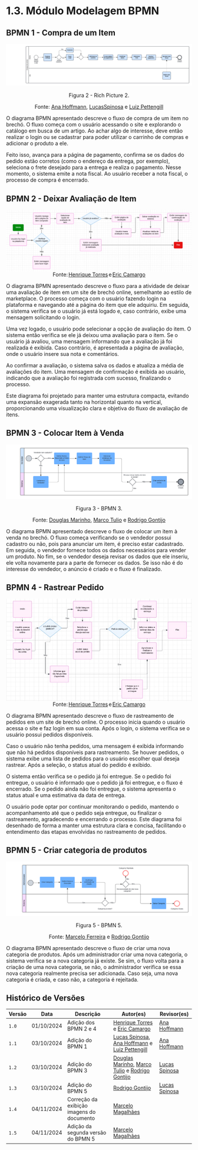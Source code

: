 # 1.3. Módulo Modelagem BPMN

## BPMN 1 - Compra de um Item

<center>
<img src="https://github.com/UnBArqDsw2024-2/2024.2_G2_Brecho_Entrega_01/blob/main/docs/Imagens/bpnm_1.png?raw=true"/>

Figura 2 - Rich Picture 2.

Fonte: [Ana Hoffmann](https://github.com/AnHoff), [LucasSpinosa](https://github.com/LucasSpinosa) e [Luiz Pettengill](https://github.com/LuizPettengill)

</center>

O diagrama BPMN apresentado descreve o fluxo de compra de um item no brechó. O fluxo começa com o usuário acessando o site e explorando o catálogo em busca de um artigo. Ao achar algo de interesse, deve então realizar o login ou se cadastrar para poder utilizar o carrinho de compras e adicionar o produto a ele.

Feito isso, avança para a página de pagamento, confirma se os dados do pedido estão corretos (como o endereço da entrega, por exemplo), seleciona o frete desejado para a entrega e realiza o pagamento. Nesse momento, o sistema emite a nota fiscal. Ao usuário receber a nota fiscal, o processo de compra é encerrado.

## BPMN 2 - Deixar Avaliação de Item

<div style="width: 100%; display: flex; justify-content: center; align-items: center;">
    <img alt="BPMN 2 - Elaborado por Henrique Torres e Eric Camargo" src="https://github.com/UnBArqDsw2024-2/2024.2_G2_Brecho_Entrega_01/blob/main/docs/Imagens/bpnm_2.jpeg?raw=true">
</div>

<div style="width: 100%; display: flex; justify-content: center; align-items: center;">Fonte:<a href="https://github.com/henriqtorresl" style="margin-left: 2px; margin-right: 2px" target="_blank">Henrique Torres</a> e <a href="https://github.com/Ericcs10" style="margin-left: 2px;" target="_blank">Eric Camargo</a> </div>

O diagrama BPMN apresentado descreve o fluxo para a atividade de deixar uma avaliação de item em um site de brechó online, semelhante ao estilo de marketplace. O processo começa com o usuário fazendo login na plataforma e navegando até a página do item que ele adquiriu. Em seguida, o sistema verifica se o usuário já está logado e, caso contrário, exibe uma mensagem solicitando o login.

Uma vez logado, o usuário pode selecionar a opção de avaliação do item. O sistema então verifica se ele já deixou uma avaliação para o item. Se o usuário já avaliou, uma mensagem informando que a avaliação já foi realizada é exibida. Caso contrário, é apresentada a página de avaliação, onde o usuário insere sua nota e comentários.

Ao confirmar a avaliação, o sistema salva os dados e atualiza a média de avaliações do item. Uma mensagem de confirmação é exibida ao usuário, indicando que a avaliação foi registrada com sucesso, finalizando o processo.

Este diagrama foi projetado para manter uma estrutura compacta, evitando uma expansão exagerada tanto na horizontal quanto na vertical, proporcionando uma visualização clara e objetiva do fluxo de avaliação de itens.

## BPMN 3 - Colocar Item à Venda

<center>
<img src="https://github.com/UnBArqDsw2024-2/2024.2_G2_Brecho_Entrega_01/blob/main/docs/Imagens/bpnm_3.png?raw=true"/>

Figura 3 - BPMN 3.

Fonte: [Douglas Marinho](https://github.com/M4RINH0), [Marco Tulio](https://github.com/MarcoTulioSoares) e [Rodrigo Gontijo](https://github.com/rodrigogontijoo)

</center>

O diagrama BPMN apresentado descreve o fluxo de colocar um item à venda no brechó. O fluxo começa verificando se o vendedor possui cadastro ou não, pois para anunciar um item, é preciso estar cadastrado. Em seguida, o vendedor fornece todos os dados necessários para vender um produto. No fim, se o vendedor deseja revisar os dados que ele inseriu, ele volta novamente para a parte de fornecer os dados. Se isso não é do interesse do vendedor, o anúncio é criado e o fluxo é finalizado.

## BPMN 4 - Rastrear Pedido

<div style="width: 100%; display: flex; justify-content: center; align-items: center;">
    <img alt="BPMN 4 - Elaborado por Eric Camargo e Henrique Torres" src="https://github.com/UnBArqDsw2024-2/2024.2_G2_Brecho_Entrega_01/blob/main/docs/Imagens/bpnm_4.jpeg?raw=true">
</div>

<div style="width: 100%; display: flex; justify-content: center; align-items: center;">Fonte:<a href="https://github.com/henriqtorresl" style="margin-left: 2px; margin-right: 2px" target="_blank">Henrique Torres</a> e <a href="https://github.com/Ericcs10" style="margin-left: 2px;" target="_blank">Eric Camargo</a> </div>

O diagrama BPMN apresentado descreve o fluxo de rastreamento de pedidos em um site de brechó online. O processo inicia quando o usuário acessa o site e faz login em sua conta. Após o login, o sistema verifica se o usuário possui pedidos disponíveis.

Caso o usuário não tenha pedidos, uma mensagem é exibida informando que não há pedidos disponíveis para rastreamento. Se houver pedidos, o sistema exibe uma lista de pedidos para o usuário escolher qual deseja rastrear. Após a seleção, o status atual do pedido é exibido.

O sistema então verifica se o pedido já foi entregue. Se o pedido foi entregue, o usuário é informado que o pedido já foi entregue, e o fluxo é encerrado. Se o pedido ainda não foi entregue, o sistema apresenta o status atual e uma estimativa da data de entrega.

O usuário pode optar por continuar monitorando o pedido, mantendo o acompanhamento até que o pedido seja entregue, ou finalizar o rastreamento, agradecendo e encerrando o processo. Este diagrama foi desenhado de forma a manter uma estrutura clara e concisa, facilitando o entendimento das etapas envolvidas no rastreamento de pedidos.

## BPMN 5 - Criar categoria de produtos

<center>
<img src="../Imagens/bpnm_5.png"/>

Figura 5 - BPMN 5.

Fonte: [Marcelo Ferreira](https://github.com/marrcelo) e [Rodrigo Gontijo](https://github.com/rodrigogontijoo)

</center>

O diagrama BPMN apresentado descreve o fluxo de criar uma nova categoria de produtos. Após um administrador criar uma nova categoria, o sistema verifica se a nova categoria já existe. Se sim, o fluxo volta para a criação de uma nova categoria, se não, o administrador verifica se essa nova categoria realmente precisa ser adicionada. Caso seja, uma nova categoria é criada, e caso não, a categoria é rejeitada.

## Histórico de Versões

| Versão | Data       | Descrição                                 | Autor(es)                                                                                                                                                 | Revisor(es)                                      |
| ------ | ---------- | ----------------------------------------- | --------------------------------------------------------------------------------------------------------------------------------------------------------- | ------------------------------------------------ |
| `1.0`  | 01/10/2024 | Adição dos BPMN 2 e 4                     | [Henrique Torres](https://github.com/henriqtorresl) e [Eric Camargo](https://github.com/Ericcs10)                                                         | [Ana Hoffmann](https://github.com/AnHoff)        |
| `1.1`  | 03/10/2024 | Adição do BPMN 1                          | [Lucas Spinosa](https://github.com/LucasSpinosa), [Ana Hoffmann](https://github.com/AnHoff) e [Luiz Pettengill](https://github.com/LuizPettengill)        | [Ana Hoffmann](https://github.com/AnHoff)        |
| `1.2`  | 03/10/2024 | Adição do BPMN 3                          | [Douglas Marinho](https://github.com/M4RINH0), [Marco Tulio](https://github.com/MarcoTulioSoares) e [Rodrigo Gontijo](https://github.com/rodrigogontijoo) | [Lucas Spinosa](https://github.com/LucasSpinosa) |
| `1.3`  | 03/10/2024 | Adição do BPMN 5                          | [Rodrigo Gontijo](https://github.com/rodrigogontijoo)                                                                                                     | [Lucas Spinosa](https://github.com/LucasSpinosa) |
| `1.4`  | 04/11/2024 | Correção da exibição imagens do documento | [Marcelo Magalhães](https://github.com/marrcelo)                                                                                                          |                                                  |
| `1.5`  | 04/11/2024 | Adição da segunda versão do BPMN 5        | [Marcelo Magalhães](https://github.com/marrcelo)                                                                                                          |                                                  |
